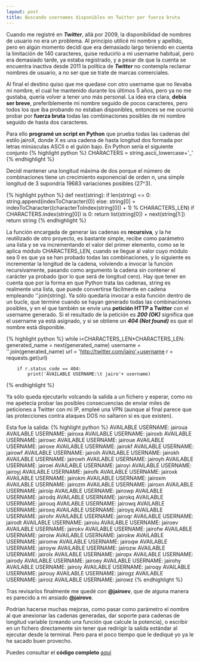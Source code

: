 ```yaml
---
layout: post
title: Buscando usernames disponibles en Twitter por fuerza bruta
---
```


Cuando me registré en ***Twitter***, allá por 2009, la disponibilidad de nombres de usuario no era un problema. Al principio utilicé mi nombre y apellido, pero en algún momento decidí que era demasiado largo teniendo en cuenta la limitación de 140 caracteres, quise reducirlo a mi username habitual, pero era demasiado tarde, ya estaba registrado, y a pesar de que la cuenta se encuentra inactiva desde 2011 la política de ***Twitter*** no contempla reclamar nombres de usuario, a no ser que se trate de marcas comerciales. 

Al final el destino quiso que me quedase con otro username que no llevaba mi nombre, el cual he mantenido durante los últimos 5 años, pero ya no me gustaba, quería volver a tener uno más personal. La idea era clara, **debía ser breve**, preferiblemente mi nombre seguido de pocos caracteres, pero todos los que iba probando no estaban disponibles, entonces se me ocurrió probar por **fuerza bruta** todas las combinaciones posibles de mi nombre seguido de hasta dos caracteres. 

Para ello **programé un script en Python** que prueba todas las cadenas del estilo jairoX, donde X es una cadena de hasta longitud dos formada por letras minúsculas ASCII o el guión bajo. En Python sería el siguiente conjunto
{% highlight python %}
CHARACTERS = string.ascii_lowercase+'_'
{% endhighlight %}

Decidí mantener una longitud máxima de dos porque el número de combinaciones tiene un crecimiento exponencial de orden n, una simple longitud de 3 supondría 19683 variaciones posibles (27^3).

{% highlight python %}
	def next(string):
	    if len(string) <= 0:
	        string.append(indexToCharacter(0))
	    else:
	        string[0] = indexToCharacter((characterToIndex(string[0]) + 1) % CHARACTERS_LEN)
	        if CHARACTERS.index(string[0]) is 0:
	            return list(string[0]) + next(string[1:])
	    return string
{% endhighlight %}

La función encargada de generar las cadenas es **recursiva**, y la he reutilizado de otro proyecto, es bastante simple, recibe como parámetro una lista y se va incrementando el valor del primer elemento, como se le aplica módulo CHARACTERS_LEN, cuando se llegue al valor cuyo módulo sea 0 es que ya se han probado todas las combinaciones, y lo siguiente es incrementar la longitud de la cadena, volviendo a invocar la función recursivamente, pasando como argumento la cadena sin contener el carácter ya probado (por lo que será de longitud cero). Hay que tener en cuenta que por la forma en que Python trata las cadenas, string es realmente una lista, que puede convertirse fácilmente en cadena empleando ‘’.join(string). Ya sólo quedaría invocar a esta función dentro de un bucle, que termine cuando se hayan generado todas las combinaciones posibles, y en el que también se envíe una **petición HTTP a Twitter** con el username generado. Si el resultado de la petición es ***200 (OK)*** significa que el username ya está asignado, y si se obtiene un ***404 (Not found)*** es que el nombre está disponible. 

{% highlight python %}
while i<CHARACTERS_LEN*CHARACTERS_LEN:
        generated_name = next(generated_name)
        username = ''.join(generated_name)
        url = 'http://twitter.com/jairo'+username
        r = requests.get(url)

        if r.status_code == 404:
            print('AVAILABLE USERNAME:\t jairo'+ username)
{% endhighlight %}

Ya sólo queda ejecutarlo volcando la salida a un fichero y esperar, como no me apetecía probar las posibles consecuencias de enviar miles de peticiones a Twitter con mi IP, empleé una VPN (aunque al final parece que las protecciones contra ataques DOS no saltaron si es que existen).

Esta fue la salida:
{% highlight python %}
AVAILABLE USERNAME:	 jairoua
AVAILABLE USERNAME:	 jairoxa
AVAILABLE USERNAME:	 jairoxb
AVAILABLE USERNAME:	 jairowc
AVAILABLE USERNAME:	 jairoue
AVAILABLE USERNAME:	 jairoxe
AVAILABLE USERNAME:	 jairokf
AVAILABLE USERNAME:	 jairowf
AVAILABLE USERNAME:	 jairoih
AVAILABLE USERNAME:	 jairokh
AVAILABLE USERNAME:	 jairowh
AVAILABLE USERNAME:	 jairoyh
AVAILABLE USERNAME:	 jairoei
AVAILABLE USERNAME:	 jairoyi
AVAILABLE USERNAME:	 jairoyj
AVAILABLE USERNAME:	 jairofk
AVAILABLE USERNAME:	 jairoxk
AVAILABLE USERNAME:	 jairokm
AVAILABLE USERNAME:	 jairoxm
AVAILABLE USERNAME:	 jairozm
AVAILABLE USERNAME:	 jairoxn
AVAILABLE USERNAME:	 jairoip
AVAILABLE USERNAME:	 jairowp
AVAILABLE USERNAME:	 jairodq
AVAILABLE USERNAME:	 jairokq
AVAILABLE USERNAME:	 jairouq
AVAILABLE USERNAME:	 jairowq
AVAILABLE USERNAME:	 jairoxq
AVAILABLE USERNAME:	 jairoyq
AVAILABLE USERNAME:	 jairohr
AVAILABLE USERNAME:	 jairoqr
AVAILABLE USERNAME:	 jairodt
AVAILABLE USERNAME:	 jairoiu
AVAILABLE USERNAME:	 jairoev
AVAILABLE USERNAME:	 jairokv
AVAILABLE USERNAME:	 jairofw
AVAILABLE USERNAME:	 jairoiw
AVAILABLE USERNAME:	 jairokw
AVAILABLE USERNAME:	 jairomw
AVAILABLE USERNAME:	 jairoqw
AVAILABLE USERNAME:	 jairoyw
AVAILABLE USERNAME:	 jairozw
AVAILABLE USERNAME:	 jairolx
AVAILABLE USERNAME:	 jairopx
AVAILABLE USERNAME:	 jairody
AVAILABLE USERNAME:	 jairoey
AVAILABLE USERNAME:	 jairohy
AVAILABLE USERNAME:	 jairoiy
AVAILABLE USERNAME:	 jairoqy
AVAILABLE USERNAME:	 jairouy
AVAILABLE USERNAME:	 jairogz
AVAILABLE USERNAME:	 jairoiz
AVAILABLE USERNAME:	 jairowz
{% endhighlight %}

Tras revisarlos finalmente me quedé con **@jairoev**, que de alguna manera es parecido a mi ansiado **@jairove**.

Podrían hacerse muchas mejoras, como pasar como parámetro el nombre al que anexionar las cadenas generadas, dar soporte para cadenas de longitud variable (creando una función que calcule la potencia), o escribir en un fichero directamente sin tener que redirigir la salida estándar al ejecutar desde la terminal. Pero para el poco tiempo que le dediqué yo ya le he sacado buen provecho.

Puedes consultar el **código completo** [aquí](https://gist.github.com/Jairove/ffd85b8295af719adb9e40a07602d9e1) 


